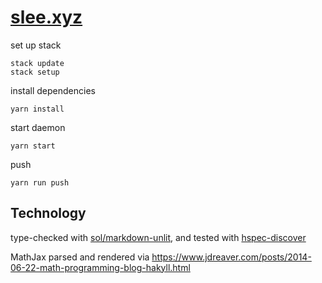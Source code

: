 # [slee.xyz](http://slee.xyz)


set up stack
```
stack update
stack setup
```

install dependencies
```
yarn install
```

start daemon
```
yarn start
```

push
```
yarn run push
```


## Technology
type-checked with [sol/markdown-unlit](https://github.com/sol/markdown-unlit),
and tested with [hspec-discover](http://hspec.github.io/hspec-discover.html)

MathJax parsed and rendered via https://www.jdreaver.com/posts/2014-06-22-math-programming-blog-hakyll.html
